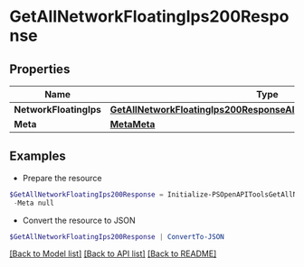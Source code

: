# GetAllNetworkFloatingIps200Response
## Properties

Name | Type | Description | Notes
------------ | ------------- | ------------- | -------------
**NetworkFloatingIps** | [**GetAllNetworkFloatingIps200ResponseAllOfNetworkFloatingIpsInner[]**](GetAllNetworkFloatingIps200ResponseAllOfNetworkFloatingIpsInner.md) |  | [optional] 
**Meta** | [**MetaMeta**](MetaMeta.md) |  | [optional] 

## Examples

- Prepare the resource
```powershell
$GetAllNetworkFloatingIps200Response = Initialize-PSOpenAPIToolsGetAllNetworkFloatingIps200Response  -NetworkFloatingIps null `
 -Meta null
```

- Convert the resource to JSON
```powershell
$GetAllNetworkFloatingIps200Response | ConvertTo-JSON
```

[[Back to Model list]](../README.md#documentation-for-models) [[Back to API list]](../README.md#documentation-for-api-endpoints) [[Back to README]](../README.md)

